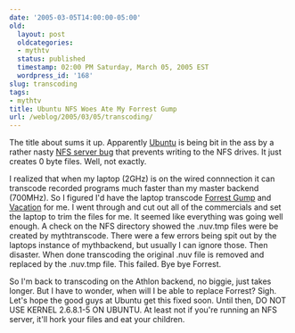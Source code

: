 ```yaml
---
date: '2005-03-05T14:00:00-05:00'
old:
  layout: post
  oldcategories:
  - mythtv
  status: published
  timestamp: 02:00 PM Saturday, March 05, 2005 EST
  wordpress_id: '168'
slug: transcoding
tags:
- mythtv
title: Ubuntu NFS Woes Ate My Forrest Gump
url: /weblog/2005/03/05/transcoding/
---
```


The title about sums it up.  Apparently [Ubuntu](http://www.ubuntulinux.com/) is being bit in the ass by a rather nasty [NFS server bug](https://bugzilla.ubuntu.com/show_bug.cgi?id=6749) that prevents writing to the NFS drives.  It just creates 0 byte files.  Well, not exactly.

I realized that when my laptop (2GHz) is on the wired connnection it can transcode recorded programs much faster than my master backend (700MHz).  So I figured I'd have the laptop transcode [Forrest Gump](http://www.imdb.com/title/tt0109830/) and [Vacation](http://www.imdb.com/title/tt0085995/) for me.  I went through and cut out all of the commercials and set the laptop to trim the files for me.  It seemed like everything was going well enough.  A check on the NFS directory showed the .nuv.tmp files were be created by mythtranscode.  There were a few errors being spit out by the laptops instance of mythbackend, but usually I can ignore those.  Then disaster.  When done transcoding the original .nuv file is removed and replaced by the .nuv.tmp file.  This failed. Bye bye Forrest.

So I'm back to transcoding on the Athlon backend, no biggie, just takes longer. But I have to wonder, when will I be able to replace Forrest?  Sigh.  Let's hope the good guys at Ubuntu get this fixed soon.  Until then, DO NOT USE KERNEL 2.6.8.1-5 ON UBUNTU.  At least not if you're running an NFS server, it'll hork your files and eat your children.